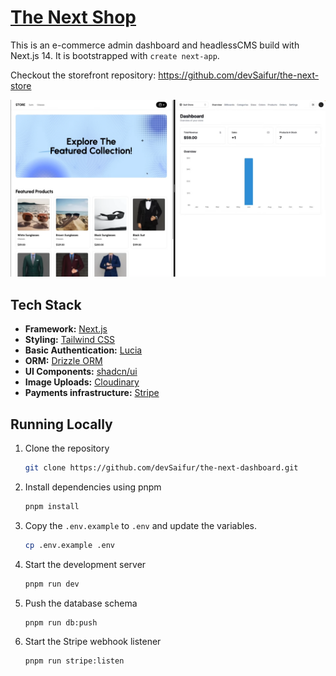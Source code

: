 # [The Next Shop](https://the-next-shop-dashboard.vercel.app/)

This is an e-commerce admin dashboard and headlessCMS build with Next.js 14. It is bootstrapped with `create next-app`.

Checkout the storefront repository: https://github.com/devSaifur/the-next-store

[![The Next Shop | Dashboard](./public/images/screenshot.png)](the-next-shop-dashboard.vercel.app/)

## Tech Stack

- **Framework:** [Next.js](https://nextjs.org)
- **Styling:** [Tailwind CSS](https://tailwindcss.com)
- **Basic Authentication:** [Lucia](https://lucia-auth.com/)
- **ORM:** [Drizzle ORM](https://orm.drizzle.team)
- **UI Components:** [shadcn/ui](https://ui.shadcn.com)
- **Image Uploads:** [Cloudinary](https://cloudinary.com/)
- **Payments infrastructure:** [Stripe](https://stripe.com)

## Running Locally

1. Clone the repository

   ```bash
   git clone https://github.com/devSaifur/the-next-dashboard.git
   ```

2. Install dependencies using pnpm

   ```bash
   pnpm install
   ```

3. Copy the `.env.example` to `.env` and update the variables.

   ```bash
   cp .env.example .env
   ```

4. Start the development server

   ```bash
   pnpm run dev
   ```

5. Push the database schema

   ```bash
   pnpm run db:push
   ```

6. Start the Stripe webhook listener

   ```bash
   pnpm run stripe:listen
   ```
